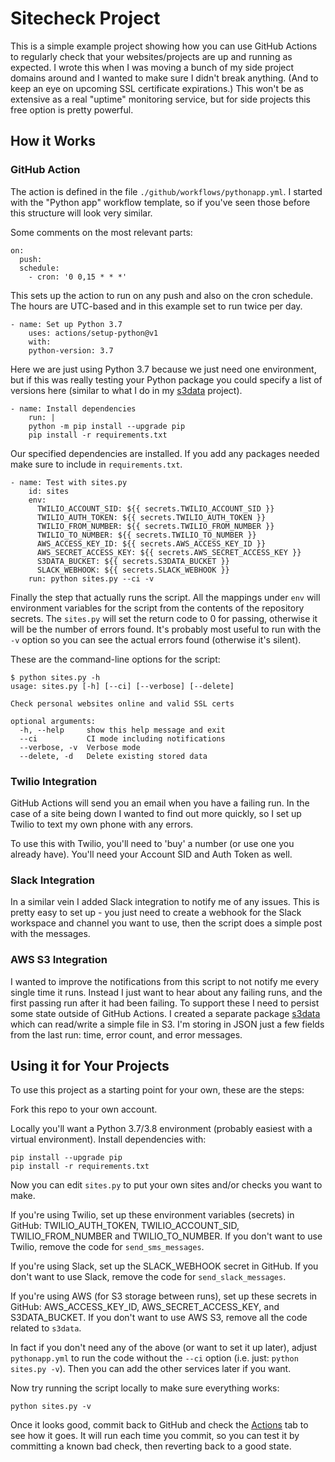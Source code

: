 # Sitecheck Project

This is a simple example project showing how you can use GitHub Actions to regularly check that your websites/projects are up and running as expected. I wrote this when I was moving a bunch of my side project domains around and I wanted to make sure I didn't break anything. (And to keep an eye on upcoming SSL certificate expirations.) This won't be as extensive as a real "uptime" monitoring service, but for side projects this free option is pretty powerful.

## How it Works

### GitHub Action

The action is defined in the file `./github/workflows/pythonapp.yml`. I started with the "Python app" workflow template, so if you've seen those before this structure will look very similar.

Some comments on the most relevant parts:

```
on:
  push:
  schedule:
    - cron: '0 0,15 * * *'
```

This sets up the action to run on any push and also on the cron schedule. The hours are UTC-based and in this example set to run twice per day.

```
- name: Set up Python 3.7
    uses: actions/setup-python@v1
    with:
    python-version: 3.7
```

Here we are just using Python 3.7 because we just need one environment, but if this was really testing your Python package you could specify a list of versions here (similar to what I do in my [s3data](https://github.com/bcantoni/s3data) project).

```
- name: Install dependencies
    run: |
    python -m pip install --upgrade pip
    pip install -r requirements.txt
```

Our specified dependencies are installed. If you add any packages needed make sure to include in `requirements.txt`.

```
- name: Test with sites.py
    id: sites
    env:
      TWILIO_ACCOUNT_SID: ${{ secrets.TWILIO_ACCOUNT_SID }}
      TWILIO_AUTH_TOKEN: ${{ secrets.TWILIO_AUTH_TOKEN }}
      TWILIO_FROM_NUMBER: ${{ secrets.TWILIO_FROM_NUMBER }}
      TWILIO_TO_NUMBER: ${{ secrets.TWILIO_TO_NUMBER }}
      AWS_ACCESS_KEY_ID: ${{ secrets.AWS_ACCESS_KEY_ID }}
      AWS_SECRET_ACCESS_KEY: ${{ secrets.AWS_SECRET_ACCESS_KEY }}
      S3DATA_BUCKET: ${{ secrets.S3DATA_BUCKET }}
      SLACK_WEBHOOK: ${{ secrets.SLACK_WEBHOOK }}
    run: python sites.py --ci -v
```

Finally the step that actually runs the script. All the mappings under `env` will environment variables for the script from the contents of the repository secrets. The `sites.py` will set the return code to 0 for passing, otherwise it will be the number of errors found. It's probably most useful to run with the `-v` option so you can see the actual errors found (otherwise it's silent).

These are the command-line options for the script:

```
$ python sites.py -h
usage: sites.py [-h] [--ci] [--verbose] [--delete]

Check personal websites online and valid SSL certs

optional arguments:
  -h, --help     show this help message and exit
  --ci           CI mode including notifications
  --verbose, -v  Verbose mode
  --delete, -d   Delete existing stored data
```

### Twilio Integration

GitHub Actions will send you an email when you have a failing run. In the case of a site being down I wanted to find out more quickly, so I set up Twilio to text my own phone with any errors.

To use this with Twilio, you'll need to 'buy' a number (or use one you already have). You'll need your Account SID and Auth Token as well.

### Slack Integration

In a similar vein I added Slack integration to notify me of any issues. This is pretty easy to set up - you just need to create a webhook for the Slack workspace and channel you want to use, then the script does a simple post with the messages.

### AWS S3 Integration

I wanted to improve the notifications from this script to not notify me every single time it runs. Instead I just want to hear about any failing runs, and the first passing run after it had been failing. To support these I need to persist some state outside of GitHub Actions. I created a separate package [s3data](https://github.com/bcantoni/s3data) which can read/write a simple file in S3. I'm storing in JSON just a few fields from the last run: time, error count, and error messages.

## Using it for Your Projects

To use this project as a starting point for your own, these are the steps:

Fork this repo to your own account.

Locally you'll want a Python 3.7/3.8 environment (probably easiest with a virtual environment). Install dependencies with:

    pip install --upgrade pip
    pip install -r requirements.txt

Now you can edit `sites.py` to put your own sites and/or checks you want to make.

If you're using Twilio, set up these environment variables (secrets) in GitHub: TWILIO_AUTH_TOKEN, TWILIO_ACCOUNT_SID, TWILIO_FROM_NUMBER and TWILIO_TO_NUMBER. If you don't want to use Twilio, remove the code for `send_sms_messages`.

If you're using Slack, set up the SLACK_WEBHOOK secret in GitHub. If you don't want to use Slack, remove the code for `send_slack_messages`. 

If you're using AWS (for S3 storage between runs), set up these secrets in GitHub: AWS_ACCESS_KEY_ID, AWS_SECRET_ACCESS_KEY, and S3DATA_BUCKET. If you don't want to use AWS S3, remove all the code related to `s3data`.

In fact if you don't need any of the above (or want to set it up later), adjust `pythonapp.yml` to run the code without the `--ci` option (i.e. just: `python sites.py -v`). Then you can add the other services later if you want.

Now try running the script locally to make sure everything works:

    python sites.py -v

Once it looks good, commit back to GitHub and check the [Actions](actions) tab to see how it goes. It will run each time you commit, so you can test it by committing a known bad check, then reverting back to a good state.

